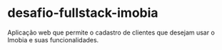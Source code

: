 # desafio-fullstack-imobia
Aplicação web que permite o cadastro de clientes que desejam usar o Imobia e suas funcionalidades.

